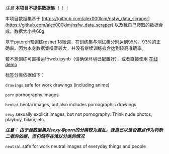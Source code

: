 *注意* **本项目不提供数据集** ！！！

本项目数据集基于 [https://github.com/alex000kim/nsfw_data_scraper](https://github.com/alex000kim/nsfw_data_scraper) 以及我自己爬取的数据合成，数据大小共60g.

基于pytorch预训练resnet 18微调，在训练集与测试集分别达到95%，93%的正确率。因为本身数据集噪音较大，并没有继续训练拟合达到较高准确率。

若不想训练可直接运行web.ipynb（请确保环境已配置好），或者直接使用 [在线demo](https://huggingface.co/spaces/csuer/nsfw-classification)

标签分类依据如下：

`drawings` safe for work drawings (including anime)

`porn` pornography images

`hentai` hentai images, but also includes pornographic drawings

`sexy` sexually explicit images, but not pornography. Think nude photos, playboy, bikini, etc.

***注意： 由于源数据集对sexy与porn的分类较为混乱，我自己以是否露点作为判断二者的依据，但仍然存在难以分类的情况***

`neutral`  safe for work neutral images of everyday things and people

